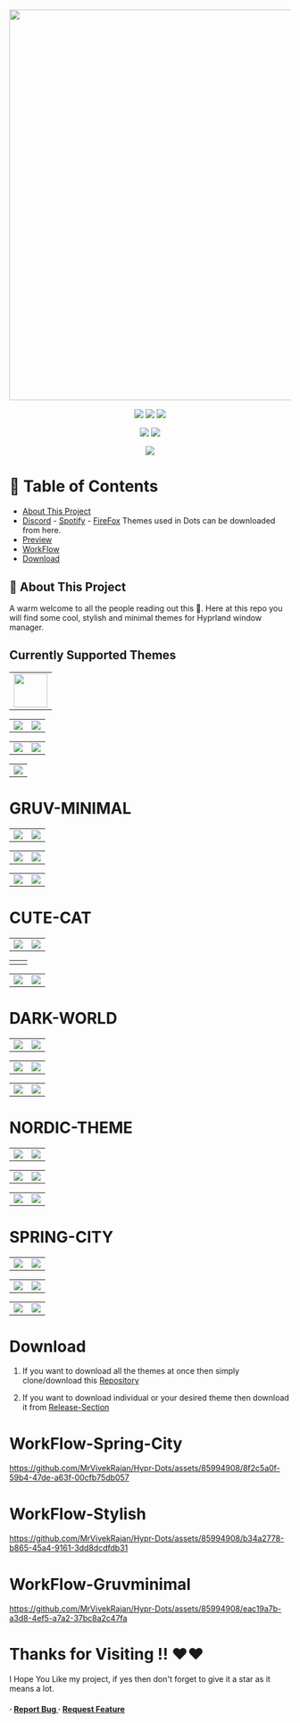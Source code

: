 <h3 align="center">
	<img src="https://github.com/MrVivekRajan/Hypr-Dots/assets/85994908/f8ad6dad-cfbf-4d50-9442-d1a07fbf8e2f" width="700"/><br/>
</h3>

<p align="center">
    <a href="https://github.com/MrVivekRajan/Hypr-Dots/stargazers"><img src="https://img.shields.io/github/stars/MrVivekRajan/Hypr-Dots?colorA=32302f&colorB=458588&style=for-the-badge"></a>
     <a href="https://github.com/MrVivekRajan/Hypr-Dots/contributors"><img src="https://img.shields.io/github/contributors/MrVivekRajan/Hypr-Dots?colorA=32302f&colorB=8651BB&style=for-the-badge"></a>
     <a = href="https://hyprland.org">
            <img src="https://img.shields.io/badge/Arch-Hyprland-blue.svg?style=for-the-badge&labelColor=32302f&logo=&logoColor=black&color=689d6a"></a> 
</p>

 <p align="center"> 
   <a = href="https://youtube.com/@vivek8528?si=WAJ7pkO-3sXl03h5">
            <img src="https://img.shields.io/badge/Youtube-Video-red.svg?style=for-the-badge&labelColor=32302f&color=fb4934"></a> 
   <a href="https://github.com/MrVivekRajan/Hypr-Dots/issues"><img src="https://img.shields.io/github/issues/MrVivekRajan/Hypr-Dots?colorA=32302f&colorB=eebd35&style=for-the-badge"></a>
</p>

<p align="center">
    <a href="https://github.com/MrVivekRajan/Hypr-Dots/blob/main/LICENSE">
        <img src="https://img.shields.io/static/v1.svg?style=for-the-badge&label=License&message=GNU&colorA=32302f&colorB=b16286&logo=unlicense&logoColor=b16286&"/></a>  
</p>

# :notebook_with_decorative_cover: Table of Contents

- [About This Project](#star2-about-the-project)
- [Discord](https://github.com/developer-vivek/Discord-Themes/) - [Spotify](https://github.com/developer-vivek/Spotify-Themes) - [FireFox](https://github.com/Haruzona/penguinFox)  Themes used in Dots can be downloaded from here.
- [Preview](#GRUV-MINIMAL)
- [WorkFlow](#WorkFlow-Stylish)
- [Download](#Download)
 

## :star2: About This Project
A warm welcome to all the people reading out this 🤗. Here at this repo you will find some cool, stylish and minimal themes for Hyprland window manager.

## Currently Supported Themes
<div align="center"><table>
<td><img width="60" src="https://www.shareicon.net/data/2016/02/07/281237_theme_512x512.png"/></td>
</table></div>

<div align="center"><table>
<tr><td><a href="https://github.com/MrVivekRajan/Hypr-Dots/tree/main/Gruvminimal"><img src="https://img.shields.io/badge/Gruv-Minimal-yellow.svg?style=for-the-badge&labelColor=458588&color=689d6a"/></a></td>
  
<td><a href="https://github.com/MrVivekRajan/Hypr-Dots/tree/main/Dark-World"><img src="https://img.shields.io/badge/Dark-World-black.svg?style=for-the-badge&labelColor=FFB900&color=282828"/></a></td></tr>
</table></div>

<div align="center"><table>
<tr><td><a href="https://github.com/MrVivekRajan/Hypr-Dots/tree/main/Spring-City"><img src="https://img.shields.io/badge/Spring-City-blue.svg?style=for-the-badge&labelColor=5677fc&color=b95cb9"/></a></td>
  
<td><a href="https://github.com/MrVivekRajan/Hypr-Dots/tree/main/Stylish"><img src="https://img.shields.io/badge/Stylish-Theme-purple.svg?style=for-the-badge&labelColor=da025d&color=8651bb"/></a></td></tr>
</table></div>

<div align="center"><table>
<td><a href="https://github.com/MrVivekRajan/Hypr-Dots/tree/main/Nordic"><img src="https://img.shields.io/badge/Nord-Theme-blue.svg?style=for-the-badge&labelColor=2e3440&color=5e81ac"/></a></td>
</table></div>

# GRUV-MINIMAL
<div align="center"><table>
<tr><td><img src="https://github.com/user-attachments/assets/90b0970e-7910-49e5-8947-cfc7171ebd81"/></td>
<td><img src="https://github.com/user-attachments/assets/c6072fbf-edeb-45ef-a3f6-bb975cd6e8db"/></td></tr>
</table></div>

<div align="center"><table>
<tr><td><img src="https://github.com/user-attachments/assets/f4d43ded-c184-4fce-964c-ad577a9696bd"/></td>
<td><img src="https://github.com/user-attachments/assets/6cd15dfa-a43b-4424-a58d-88b1ef7148c3"/></td></tr>
</table></div>

<div align="center"><table>
<tr><td><img src="https://github.com/user-attachments/assets/d3616262-9df3-492c-8d3e-bcf5677064db"/></td>
<td><img src="https://github.com/user-attachments/assets/1c3860e7-0d7e-4fae-b594-7e16a63144bb"/></td></tr>
</table></div>

# CUTE-CAT
<div align="center"><table>
<tr><td><img src="https://github.com/user-attachments/assets/cb3006bd-b732-4316-87b7-9b1898078e17"/></td>
<td><img src="https://github.com/MrVivekRajan/Hypr-Dots/blob/main/Assets/Cute-2.gif?raw=true"/></td></tr>
</table></div>

<div align="center"><table>
<tr><td><img src=""/></td>
<td><img src=""/></td></tr>
</table></div>

<div align="center"><table>
<tr><td><img src="https://github.com/MrVivekRajan/Hypr-Dots/blob/main/Assets/Cute-5.png?raw=true"/></td>
<td><img src="https://github.com/MrVivekRajan/Hypr-Dots/blob/main/Assets/Cute-6.gif?raw=true"/></td></tr>
</table></div>

# DARK-WORLD
<div align="center"><table>
<tr><td><img src="https://github.com/user-attachments/assets/eb9de7a8-ce29-45fc-9b73-b93c8e7c8fac"/></td>
<td><img src="https://github.com/user-attachments/assets/2a1e8e52-4bc0-407a-9df4-bc7f37dcf36c"/></td></tr>
</table></div>

<div align="center"><table>
<tr><td><img src="https://github.com/user-attachments/assets/565bab92-3ad7-4d8d-8dfe-9bf1ae9d6fb4"/></td>
<td><img src="https://github.com/user-attachments/assets/6cea034d-fa89-434a-987f-2f4a1df05510"/></td></tr>
</table></div>

<div align="center"><table>
<tr><td><img src="https://github.com/user-attachments/assets/54539710-43e4-4b51-8417-5dc049178772"/></td>
<td><img src="https://github.com/user-attachments/assets/a151e3a4-886c-4950-833e-2f682b872807"/></td></tr>
</table></div>

# NORDIC-THEME
<div align="center"><table>
<tr><td><img src="https://github.com/user-attachments/assets/bd5f9f6c-92b2-427a-81ad-45ec020c2b8b"/></td>
<td><img src="https://github.com/user-attachments/assets/ecbf549e-3790-449c-ba44-9d4e6a4dd364"/></td></tr>
</table></div>

<div align="center"><table>
<tr><td><img src="https://github.com/user-attachments/assets/7cd0f4e8-3274-4029-8a21-128807c2fd91"/></td>
<td><img src="https://github.com/user-attachments/assets/c8489303-09f8-4391-a1b2-8b0d93ef1a9f"/></td></tr>
</table></div>

<div align="center"><table>
<tr><td><img src="https://github.com/user-attachments/assets/29b0051d-b619-427d-ac43-f75b555bb377"/></td>
<td><img src="https://github.com/user-attachments/assets/11275f96-c27c-49c0-ba35-15606e9444f4"/></td></tr>
</table></div>

# SPRING-CITY
<div align="center"><table>
<tr><td><img src="https://github.com/user-attachments/assets/ff8af98e-34c0-4928-be3e-e5de8e0ac9b6"/></td>
<td><img src="https://github.com/user-attachments/assets/55d17a05-d844-4ee9-9c8f-50e1d1cf6466"/></td></tr>
</table></div>

<div align="center"><table>
<tr><td><img src="https://github.com/user-attachments/assets/5d8aafde-70ec-4a80-9bbc-0f62679c5ff9"/></td>
<td><img src="https://github.com/user-attachments/assets/ab663081-e6bb-4a3e-8476-659cd424b450"/></td></tr>
</table></div>

<div align="center"><table>
<tr><td><img src="https://github.com/user-attachments/assets/956d16bb-e445-47d6-9321-d2454efffc2a"/></td>
<td><img src="https://github.com/user-attachments/assets/254f630c-1e89-4d3e-8e16-eaddaf9130ef"/></td></tr>
</table></div>

# Download
1. If you want to download all the themes at once then simply clone/download this [Repository](https://github.com/MrVivekRajan/Hypr-Dots)

2. If you want to download individual or your desired theme then download it from [Release-Section](https://github.com/MrVivekRajan/Hypr-Dots/releases) 

# WorkFlow-Spring-City
https://github.com/MrVivekRajan/Hypr-Dots/assets/85994908/8f2c5a0f-59b4-47de-a63f-00cfb75db057

# WorkFlow-Stylish
https://github.com/MrVivekRajan/Hypr-Dots/assets/85994908/b34a2778-b865-45a4-9161-3dd8dcdfdb31

# WorkFlow-Gruvminimal
https://github.com/MrVivekRajan/Hypr-Dots/assets/85994908/eac19a7b-a3d8-4ef5-a7a2-37bc8a2c47fa


# Thanks for Visiting !! ❤️❤️
I Hope You Like my project, if yes then don't forget to give it a star as it means a lot.


<h4> <span>· </span> <a href="https://github.com/developer-vivek/Gruvminimal-Dots/issues"> Report Bug </a> <span> · </span> <a href="https://github.com/developer-vivek/Gruvminimal-Dots/issues"> Request Feature </a> </h4>
